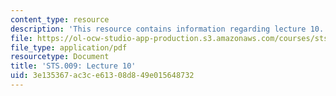 ```yaml
---
content_type: resource
description: 'This resource contains information regarding lecture 10. '
file: https://ol-ocw-studio-app-production.s3.amazonaws.com/courses/sts-009-evolution-and-society-spring-2012/3e135367ac3ce61308d849e015648732_MITSTS_009S12_lec10.pdf
file_type: application/pdf
resourcetype: Document
title: 'STS.009: Lecture 10'
uid: 3e135367-ac3c-e613-08d8-49e015648732
---
```


